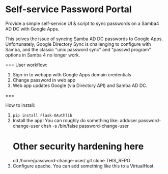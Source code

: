 Self-service Password Portal
============================================

Provide a simple self-service UI &amp; script to sync passwords on a Samba4 AD DC with Google Apps.

This solves the issue of syncing Samba AD DC passwords to Google Apps. Unfortunately, Google Directory Sync is challenging to configure with Samba, and the classic "unix password sync" and "passwd program" options in Samba 4 no longer work.


===
User workflow:

1. Sign-in to webapp with Google Apps domain credentials
2. Change password in web app
3. Web app updates Google (via Directory API) and Samba AD DC.


===

How to install:

1. `pip install Flask-OAuthlib`
2. Install the app! You can roughly do something like:
    adduser password-change-user
    chsh -s /bin/false password-change-user
    # Other security hardening here
    cd /home/password-change-user/
    git clone THIS_REPO
3. Configure apache. You can add something like this to a VirtualHost.

